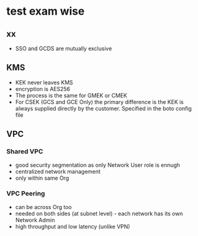 # test exam wise


## xx

* SSO and GCDS are mutually exclusive


## KMS
* KEK never leaves KMS
* encryption is AES256
* The process is the same for GMEK or CMEK
* For CSEK (GCS and GCE Only) the primary difference is the KEK is always supplied directly by the customer. Specified in the boto config file



## VPC

### Shared VPC
* good security segmentation as only Network User role is ennugh
* centralized network management
* only within same Org


### VPC Peering
* can be across Org too
* needed on both sides (at subnet level) - each network has its own Network Admin
* high throughput and low latency (unlike VPN)